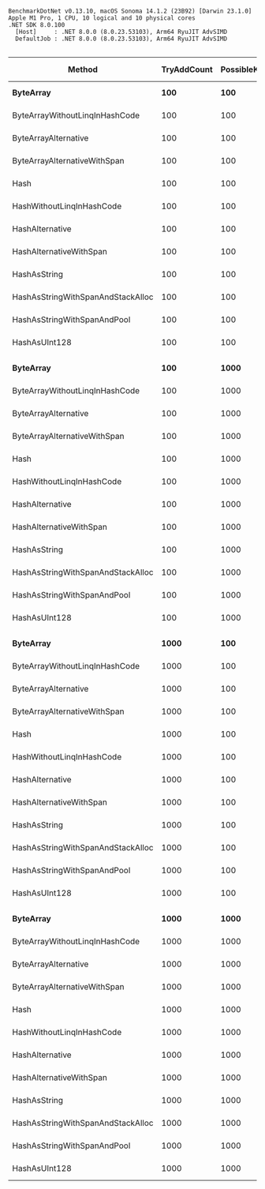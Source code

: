 ```

BenchmarkDotNet v0.13.10, macOS Sonoma 14.1.2 (23B92) [Darwin 23.1.0]
Apple M1 Pro, 1 CPU, 10 logical and 10 physical cores
.NET SDK 8.0.100
  [Host]     : .NET 8.0.0 (8.0.23.53103), Arm64 RyuJIT AdvSIMD
  DefaultJob : .NET 8.0.0 (8.0.23.53103), Arm64 RyuJIT AdvSIMD


```
| Method                            | TryAddCount | PossibleKeysCount | Mean         | Error     | StdDev    | Min          | Max          | Ratio | Rank | Gen0    | Gen1    | Allocated | Alloc Ratio |
|---------------------------------- |------------ |------------------ |-------------:|----------:|----------:|-------------:|-------------:|------:|-----:|--------:|--------:|----------:|------------:|
| **ByteArray**                         | **100**         | **100**               |   **111.353 μs** | **1.3446 μs** | **1.1920 μs** |   **109.769 μs** |   **114.351 μs** |  **1.00** |   **11** |  **2.0752** |       **-** |  **13.08 KB** |        **1.00** |
| ByteArrayWithoutLinqInHashCode    | 100         | 100               |    90.081 μs | 0.2164 μs | 0.2024 μs |    89.794 μs |    90.419 μs |  0.81 |   10 |  1.5869 |       - |   9.95 KB |        0.76 |
| ByteArrayAlternative              | 100         | 100               |     5.003 μs | 0.0212 μs | 0.0198 μs |     4.957 μs |     5.027 μs |  0.04 |    2 |  1.6174 |  0.0076 |   9.95 KB |        0.76 |
| ByteArrayAlternativeWithSpan      | 100         | 100               |     5.038 μs | 0.0223 μs | 0.0186 μs |     4.996 μs |     5.067 μs |  0.05 |    2 |  1.6174 |  0.0076 |   9.95 KB |        0.76 |
| Hash                              | 100         | 100               |    45.745 μs | 0.0942 μs | 0.0881 μs |    45.584 μs |    45.898 μs |  0.41 |    9 |  3.9063 |  0.0610 |  24.02 KB |        1.84 |
| HashWithoutLinqInHashCode         | 100         | 100               |    39.910 μs | 0.1415 μs | 0.1182 μs |    39.740 μs |    40.199 μs |  0.36 |    8 |  3.3569 |       - |  20.89 KB |        1.60 |
| HashAlternative                   | 100         | 100               |    15.965 μs | 0.0728 μs | 0.0608 μs |    15.870 μs |    16.070 μs |  0.14 |    6 |  3.3875 |       - |  20.89 KB |        1.60 |
| HashAlternativeWithSpan           | 100         | 100               |    15.710 μs | 0.0683 μs | 0.0639 μs |    15.619 μs |    15.843 μs |  0.14 |    5 |  3.3875 |  0.0305 |  20.89 KB |        1.60 |
| HashAsString                      | 100         | 100               |    18.235 μs | 0.1008 μs | 0.0943 μs |    18.109 μs |    18.395 μs |  0.16 |    7 |  5.1880 |  0.2136 |  31.83 KB |        2.43 |
| HashAsStringWithSpanAndStackAlloc | 100         | 100               |    14.228 μs | 0.0501 μs | 0.0418 μs |    14.176 μs |    14.302 μs |  0.13 |    3 |  3.4027 |  0.1984 |  20.89 KB |        1.60 |
| HashAsStringWithSpanAndPool       | 100         | 100               |    15.015 μs | 0.0460 μs | 0.0384 μs |    14.956 μs |    15.084 μs |  0.13 |    4 |  3.4027 |  0.1984 |  20.89 KB |        1.60 |
| HashAsUInt128                     | 100         | 100               |     3.267 μs | 0.0099 μs | 0.0093 μs |     3.255 μs |     3.287 μs |  0.03 |    1 |  2.0676 |  0.0076 |  12.69 KB |        0.97 |
|                                   |             |                   |              |           |           |              |              |       |      |         |         |           |             |
| **ByteArray**                         | **100**         | **1000**              |   **109.620 μs** | **0.2011 μs** | **0.1881 μs** |   **109.327 μs** |   **110.066 μs** |  **1.00** |   **11** |  **2.0752** |       **-** |  **13.08 KB** |        **1.00** |
| ByteArrayWithoutLinqInHashCode    | 100         | 1000              |    89.919 μs | 0.2113 μs | 0.1977 μs |    89.556 μs |    90.333 μs |  0.82 |   10 |  1.5869 |       - |   9.95 KB |        0.76 |
| ByteArrayAlternative              | 100         | 1000              |     4.872 μs | 0.0291 μs | 0.0272 μs |     4.836 μs |     4.925 μs |  0.04 |    2 |  1.6174 |  0.0076 |   9.95 KB |        0.76 |
| ByteArrayAlternativeWithSpan      | 100         | 1000              |     5.171 μs | 0.0154 μs | 0.0144 μs |     5.142 μs |     5.200 μs |  0.05 |    3 |  1.6174 |  0.0076 |   9.95 KB |        0.76 |
| Hash                              | 100         | 1000              |    46.453 μs | 0.0957 μs | 0.0849 μs |    46.351 μs |    46.655 μs |  0.42 |    9 |  3.9063 |  0.0610 |  24.02 KB |        1.84 |
| HashWithoutLinqInHashCode         | 100         | 1000              |    40.033 μs | 0.1059 μs | 0.0990 μs |    39.875 μs |    40.185 μs |  0.37 |    8 |  3.3569 |       - |  20.89 KB |        1.60 |
| HashAlternative                   | 100         | 1000              |    15.988 μs | 0.0381 μs | 0.0356 μs |    15.928 μs |    16.053 μs |  0.15 |    6 |  3.3875 |  0.0305 |  20.89 KB |        1.60 |
| HashAlternativeWithSpan           | 100         | 1000              |    15.893 μs | 0.0852 μs | 0.0755 μs |    15.736 μs |    16.028 μs |  0.14 |    6 |  3.3875 |  0.0305 |  20.89 KB |        1.60 |
| HashAsString                      | 100         | 1000              |    17.915 μs | 0.0527 μs | 0.0440 μs |    17.853 μs |    18.010 μs |  0.16 |    7 |  5.1880 |       - |  31.83 KB |        2.43 |
| HashAsStringWithSpanAndStackAlloc | 100         | 1000              |    14.179 μs | 0.0878 μs | 0.0821 μs |    14.098 μs |    14.330 μs |  0.13 |    4 |  3.4027 |  0.1984 |  20.89 KB |        1.60 |
| HashAsStringWithSpanAndPool       | 100         | 1000              |    14.958 μs | 0.0578 μs | 0.0483 μs |    14.907 μs |    15.077 μs |  0.14 |    5 |  3.4027 |  0.1984 |  20.89 KB |        1.60 |
| HashAsUInt128                     | 100         | 1000              |     3.240 μs | 0.0162 μs | 0.0144 μs |     3.219 μs |     3.272 μs |  0.03 |    1 |  2.0676 |  0.0076 |  12.69 KB |        0.97 |
|                                   |             |                   |              |           |           |              |              |       |      |         |         |           |             |
| **ByteArray**                         | **1000**        | **100**               | **1,100.391 μs** | **1.4101 μs** | **1.2500 μs** | **1,098.693 μs** | **1,102.427 μs** |  **1.00** |   **12** |  **5.8594** |       **-** |   **41.2 KB** |        **1.00** |
| ByteArrayWithoutLinqInHashCode    | 1000        | 100               |   907.794 μs | 2.5746 μs | 2.4082 μs |   905.327 μs |   913.205 μs |  0.83 |   11 |  0.9766 |       - |   9.95 KB |        0.24 |
| ByteArrayAlternative              | 1000        | 100               |    49.364 μs | 0.3750 μs | 0.3131 μs |    48.968 μs |    50.110 μs |  0.04 |    3 |  1.5869 |       - |   9.95 KB |        0.24 |
| ByteArrayAlternativeWithSpan      | 1000        | 100               |    37.680 μs | 0.0593 μs | 0.0526 μs |    37.593 μs |    37.768 μs |  0.03 |    2 |  1.5869 |       - |   9.95 KB |        0.24 |
| Hash                              | 1000        | 100               |   462.404 μs | 2.3002 μs | 2.0390 μs |   459.929 μs |   465.903 μs |  0.42 |   10 | 24.4141 |       - | 150.58 KB |        3.65 |
| HashWithoutLinqInHashCode         | 1000        | 100               |   403.040 μs | 1.5112 μs | 1.4136 μs |   401.319 μs |   406.191 μs |  0.37 |    9 | 19.0430 |  0.4883 | 119.33 KB |        2.90 |
| HashAlternative                   | 1000        | 100               |   157.211 μs | 0.2993 μs | 0.2500 μs |   156.783 μs |   157.661 μs |  0.14 |    7 | 19.2871 |  0.4883 | 119.33 KB |        2.90 |
| HashAlternativeWithSpan           | 1000        | 100               |   142.031 μs | 0.3298 μs | 0.2923 μs |   141.606 μs |   142.558 μs |  0.13 |    6 | 19.2871 |  0.4883 | 119.33 KB |        2.90 |
| HashAsString                      | 1000        | 100               |   165.208 μs | 0.6411 μs | 0.5354 μs |   164.634 μs |   166.120 μs |  0.15 |    8 | 37.3535 |  1.9531 |  228.7 KB |        5.55 |
| HashAsStringWithSpanAndStackAlloc | 1000        | 100               |   132.183 μs | 0.4358 μs | 0.4077 μs |   131.512 μs |   133.024 μs |  0.12 |    4 | 19.2871 |  0.9766 | 119.33 KB |        2.90 |
| HashAsStringWithSpanAndPool       | 1000        | 100               |   137.079 μs | 0.3143 μs | 0.2624 μs |   136.594 μs |   137.609 μs |  0.12 |    5 | 19.2871 |  0.9766 | 119.33 KB |        2.90 |
| HashAsUInt128                     | 1000        | 100               |    25.183 μs | 0.0720 μs | 0.0674 μs |    25.076 μs |    25.301 μs |  0.02 |    1 |  2.0447 |       - |  12.69 KB |        0.31 |
|                                   |             |                   |              |           |           |              |              |       |      |         |         |           |             |
| **ByteArray**                         | **1000**        | **1000**              | **1,106.015 μs** | **3.6383 μs** | **3.4033 μs** | **1,097.196 μs** | **1,110.365 μs** |  **1.00** |   **10** | **19.5313** |       **-** | **131.07 KB** |        **1.00** |
| ByteArrayWithoutLinqInHashCode    | 1000        | 1000              |   903.790 μs | 4.3657 μs | 4.0837 μs |   897.684 μs |   912.625 μs |  0.82 |    9 | 15.6250 |  0.9766 |  99.82 KB |        0.76 |
| ByteArrayAlternative              | 1000        | 1000              |    52.339 μs | 0.2579 μs | 0.2287 μs |    51.998 μs |    52.715 μs |  0.05 |    2 | 16.2354 |  1.3428 |  99.82 KB |        0.76 |
| ByteArrayAlternativeWithSpan      | 1000        | 1000              |    52.655 μs | 0.2832 μs | 0.2649 μs |    52.294 μs |    53.183 μs |  0.05 |    2 | 16.2354 |  1.3428 |  99.82 KB |        0.76 |
| Hash                              | 1000        | 1000              |   475.261 μs | 4.9422 μs | 4.6229 μs |   469.644 μs |   485.009 μs |  0.43 |    8 | 39.0625 |  9.2773 | 240.45 KB |        1.83 |
| HashWithoutLinqInHashCode         | 1000        | 1000              |   438.130 μs | 8.6550 μs | 8.0959 μs |   429.485 μs |   459.743 μs |  0.40 |    7 | 33.6914 |  5.3711 |  209.2 KB |        1.60 |
| HashAlternative                   | 1000        | 1000              |   160.076 μs | 0.9726 μs | 0.9098 μs |   158.815 μs |   161.831 μs |  0.14 |    5 | 33.9355 |  5.6152 |  209.2 KB |        1.60 |
| HashAlternativeWithSpan           | 1000        | 1000              |   161.362 μs | 0.7957 μs | 0.7443 μs |   160.483 μs |   162.752 μs |  0.15 |    5 | 33.9355 |       - |  209.2 KB |        1.60 |
| HashAsString                      | 1000        | 1000              |   181.562 μs | 0.8051 μs | 0.7530 μs |   179.622 μs |   182.494 μs |  0.16 |    6 | 51.7578 |       - | 318.57 KB |        2.43 |
| HashAsStringWithSpanAndStackAlloc | 1000        | 1000              |   144.498 μs | 0.9082 μs | 0.8495 μs |   142.965 μs |   145.991 μs |  0.13 |    3 | 33.9355 | 11.2305 |  209.2 KB |        1.60 |
| HashAsStringWithSpanAndPool       | 1000        | 1000              |   149.721 μs | 0.7295 μs | 0.6823 μs |   148.492 μs |   151.029 μs |  0.14 |    4 | 33.9355 | 11.2305 |  209.2 KB |        1.60 |
| HashAsUInt128                     | 1000        | 1000              |    37.738 μs | 0.2449 μs | 0.2291 μs |    37.422 μs |    38.169 μs |  0.03 |    1 | 20.8130 |  2.2583 | 128.19 KB |        0.98 |
